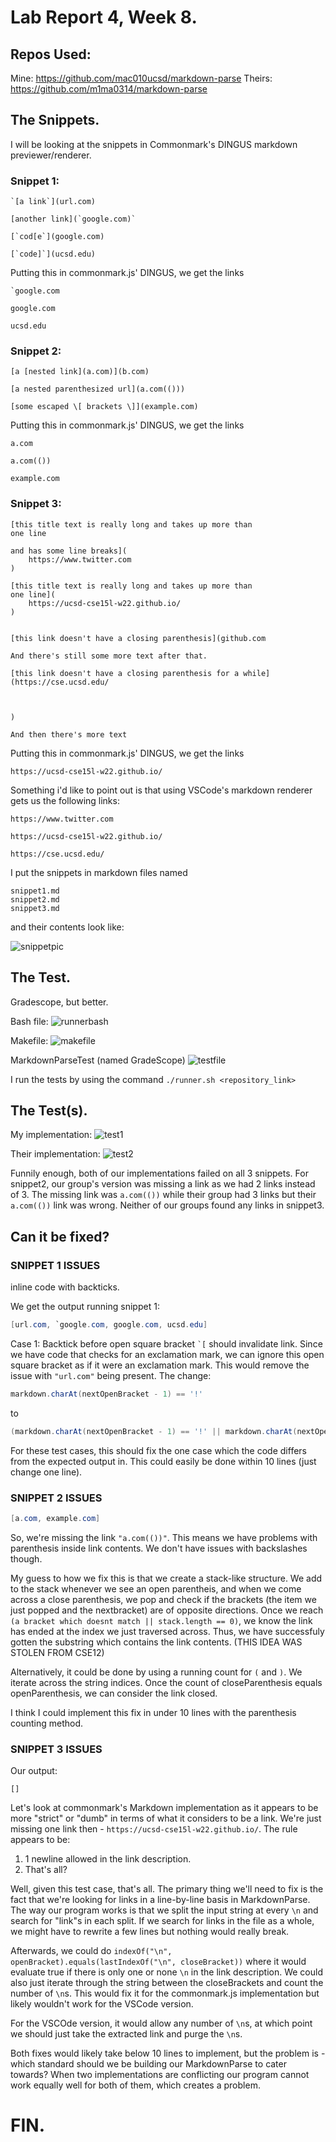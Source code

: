 # Lab Report 4, Week 8.

## Repos Used:
Mine: https://github.com/mac010ucsd/markdown-parse
Theirs: https://github.com/m1ma0314/markdown-parse

## The Snippets.
I will be looking at the snippets in Commonmark's DINGUS markdown previewer/renderer. 
### Snippet 1:
```
`[a link`](url.com)

[another link](`google.com)`

[`cod[e`](google.com)

[`code]`](ucsd.edu)
```
Putting this in commonmark.js' DINGUS, we get the links
```
`google.com

google.com

ucsd.edu
```
### Snippet 2:
```
[a [nested link](a.com)](b.com)

[a nested parenthesized url](a.com(()))

[some escaped \[ brackets \]](example.com)
```
Putting this in commonmark.js' DINGUS, we get the links
```
a.com

a.com(())

example.com
```
### Snippet 3:
```
[this title text is really long and takes up more than 
one line

and has some line breaks](
    https://www.twitter.com
)

[this title text is really long and takes up more than 
one line](
    https://ucsd-cse15l-w22.github.io/
)


[this link doesn't have a closing parenthesis](github.com

And there's still some more text after that.

[this link doesn't have a closing parenthesis for a while](https://cse.ucsd.edu/



)

And then there's more text
```
Putting this in commonmark.js' DINGUS, we get the links
```
https://ucsd-cse15l-w22.github.io/
```
Something i'd like to point out is that using VSCode's markdown renderer gets us the following links:
```
https://www.twitter.com

https://ucsd-cse15l-w22.github.io/

https://cse.ucsd.edu/
```
I put the snippets in markdown files named 
```
snippet1.md
snippet2.md
snippet3.md
```
and their contents look like:

![snippetpic](lab4-images/snippetpic.png)

## The Test.
Gradescope, but better.

Bash file:
![runnerbash](lab4-images/runnerbash.png)

Makefile:
![makefile](lab4-images/makefile.png)

MarkdownParseTest (named GradeScope)
![testfile](lab4-images/testfile.png)

I run the tests by using the command `./runner.sh <repository_link>`

## The Test(s).
My implementation:
![test1](lab4-images/test-mine.png)

Their implementation:
![test2](lab4-images/test-other.png)

Funnily enough, both of our implementations failed on all 3 snippets. For snippet2, our group's version was missing a link as we had 2 links instead of 3. The missing link was `a.com(())` while their group had 3 links but their `a.com(())` link was wrong. Neither of our groups found any links in snippet3.

## Can it be fixed?

### SNIPPET 1 ISSUES

inline code with backticks.

We get the output running snippet 1:
```java
[url.com, `google.com, google.com, ucsd.edu]
```

Case 1: Backtick before open square bracket ``` `[ ``` should invalidate link. Since we have code that checks for an exclamation mark, we can ignore this open square bracket as if it were an exclamation mark. This would remove the issue with `"url.com"` being present. The change: 

```java
markdown.charAt(nextOpenBracket - 1) == '!' 
``` 
to 
``` java
(markdown.charAt(nextOpenBracket - 1) == '!' || markdown.charAt(nextOpenBracket - 1) == '`') 
``` 
For these test cases, this should fix the one case which the code differs from the expected output in. This could easily be done within 10 lines (just change one line).

### SNIPPET 2 ISSUES

```java
[a.com, example.com]
```
So, we're missing the link `"a.com(())"`. This means we have problems with parenthesis inside link contents. We don't have issues with backslashes though.

My guess to how we fix this is that we create a stack-like structure. We add to the stack whenever we see an open parentheis, and when we come across a close parenthesis, we pop and check if the brackets (the item we just popped and the nextbracket) are of opposite directions. Once we reach `(a bracket which doesnt match || stack.length == 0)`, we know the link has ended at the index we just traversed across. Thus, we have successfuly gotten the substring which contains the link contents. (THIS IDEA WAS STOLEN FROM CSE12)

Alternatively, it could be done by using a running count for `(` and `)`. We iterate across the string indices. Once the count of closeParenthesis equals openParenthesis, we can consider the link closed. 

I think I could implement this fix in under 10 lines with the parenthesis counting method.

### SNIPPET 3 ISSUES

Our output:
```
[]
```

Let's look at commonmark's Markdown implementation as it appears to be more "strict" or "dumb" in terms of what it considers to be a link. We're just missing one link then - `https://ucsd-cse15l-w22.github.io/`. The rule appears to be:

1. 1 newline allowed in the link description.
2. That's all?

Well, given this test case, that's all. The primary thing we'll need to fix is the fact that we're looking for links in a line-by-line basis in MarkdownParse. The way our program works is that we split the input string at every `\n` and search for "link"s in each split. If we search for links in the file as a whole, we might have to rewrite a few lines but nothing would really break. 

Afterwards, we could do `indexOf("\n", openBracket).equals(lastIndexOf("\n", closeBracket))` where it would evaluate true if there is only one or none `\n` in the link description. We could also just iterate through the string between the closeBrackets and count the number of `\n`s. This would fix it for the commonmark.js implementation but likely wouldn't work for the VSCode version. 

For the VSCOde version, it would allow any number of `\n`s, at which point we should just take the extracted link and purge the `\n`s. 

Both fixes would likely take below 10 lines to implement, but the problem is - which standard should we be building our MarkdownParse to cater towards? When two implementations are conflicting our program cannot work equally well for both of them, which creates a problem.

# FIN.